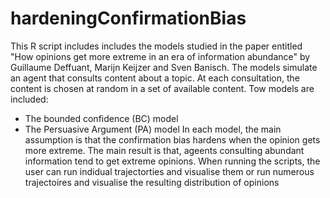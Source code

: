 # hardeningConfirmationBias
This R script includes includes the models studied in the paper entitled "How opinions get more extreme in an era of information abundance"
by Guillaume Deffuant, Marijn Keijzer and Sven Banisch.
The models simulate an agent that consults content about a topic.
At each consultation, the content is chosen at random in a set of available content.
Tow models are included:
- The bounded confidence (BC) model
- The Persuasive Argument (PA) model
In each model, the main assumption is that the confirmation bias hardens when the opinion gets more extreme.
The main result is that, ageents consulting abundant information tend to get extreme opinions.
When running the scripts, the user can run indidual trajectorties and visualise them or run numerous trajectoires and visualise the resulting distribution of opinions
